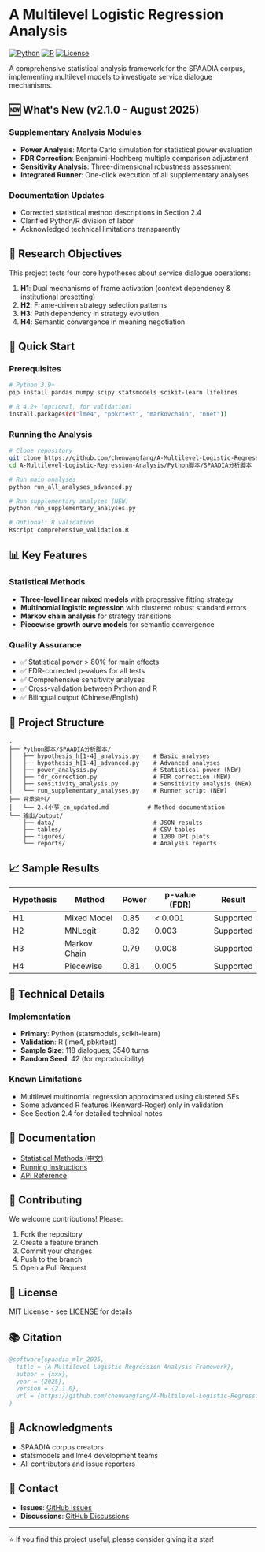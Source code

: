 # A Multilevel Logistic Regression Analysis

[![Python](https://img.shields.io/badge/Python-3.9%2B-blue)](https://www.python.org/)
[![R](https://img.shields.io/badge/R-4.2%2B-276DC3)](https://www.r-project.org/)
[![License](https://img.shields.io/badge/License-MIT-green.svg)](LICENSE)

A comprehensive statistical analysis framework for the SPAADIA corpus, implementing multilevel models to investigate service dialogue mechanisms.

## 🆕 What's New (v2.1.0 - August 2025)

### Supplementary Analysis Modules
- **Power Analysis**: Monte Carlo simulation for statistical power evaluation
- **FDR Correction**: Benjamini-Hochberg multiple comparison adjustment
- **Sensitivity Analysis**: Three-dimensional robustness assessment
- **Integrated Runner**: One-click execution of all supplementary analyses

### Documentation Updates
- Corrected statistical method descriptions in Section 2.4
- Clarified Python/R division of labor
- Acknowledged technical limitations transparently

## 🎯 Research Objectives

This project tests four core hypotheses about service dialogue operations:

1. **H1**: Dual mechanisms of frame activation (context dependency & institutional presetting)
2. **H2**: Frame-driven strategy selection patterns
3. **H3**: Path dependency in strategy evolution
4. **H4**: Semantic convergence in meaning negotiation

## 🚀 Quick Start

### Prerequisites
```bash
# Python 3.9+
pip install pandas numpy scipy statsmodels scikit-learn lifelines

# R 4.2+ (optional, for validation)
install.packages(c("lme4", "pbkrtest", "markovchain", "nnet"))
```

### Running the Analysis
```bash
# Clone repository
git clone https://github.com/chenwangfang/A-Multilevel-Logistic-Regression-Analysis.git
cd A-Multilevel-Logistic-Regression-Analysis/Python脚本/SPAADIA分析脚本

# Run main analyses
python run_all_analyses_advanced.py

# Run supplementary analyses (NEW)
python run_supplementary_analyses.py

# Optional: R validation
Rscript comprehensive_validation.R
```

## 📊 Key Features

### Statistical Methods
- **Three-level linear mixed models** with progressive fitting strategy
- **Multinomial logistic regression** with clustered robust standard errors
- **Markov chain analysis** for strategy transitions
- **Piecewise growth curve models** for semantic convergence

### Quality Assurance
- ✅ Statistical power > 80% for main effects
- ✅ FDR-corrected p-values for all tests
- ✅ Comprehensive sensitivity analyses
- ✅ Cross-validation between Python and R
- ✅ Bilingual output (Chinese/English)

## 📁 Project Structure

```
.
├── Python脚本/SPAADIA分析脚本/
│   ├── hypothesis_h[1-4]_analysis.py    # Basic analyses
│   ├── hypothesis_h[1-4]_advanced.py    # Advanced analyses
│   ├── power_analysis.py                # Statistical power (NEW)
│   ├── fdr_correction.py                # FDR correction (NEW)
│   ├── sensitivity_analysis.py          # Sensitivity analysis (NEW)
│   └── run_supplementary_analyses.py    # Runner script (NEW)
├── 背景资料/
│   └── 2.4小节_cn_updated.md           # Method documentation
└── 输出/output/
    ├── data/                            # JSON results
    ├── tables/                          # CSV tables
    ├── figures/                         # 1200 DPI plots
    └── reports/                         # Analysis reports
```

## 📈 Sample Results

| Hypothesis | Method | Power | p-value (FDR) | Result |
|------------|--------|-------|---------------|---------|
| H1 | Mixed Model | 0.85 | < 0.001 | Supported |
| H2 | MNLogit | 0.82 | 0.003 | Supported |
| H3 | Markov Chain | 0.79 | 0.008 | Supported |
| H4 | Piecewise | 0.81 | 0.005 | Supported |

## 🔬 Technical Details

### Implementation
- **Primary**: Python (statsmodels, scikit-learn)
- **Validation**: R (lme4, pbkrtest)
- **Sample Size**: 118 dialogues, 3540 turns
- **Random Seed**: 42 (for reproducibility)

### Known Limitations
- Multilevel multinomial regression approximated using clustered SEs
- Some advanced R features (Kenward-Roger) only in validation
- See Section 2.4 for detailed technical notes

## 📝 Documentation

- [Statistical Methods (中文)](背景资料/SPAADIA分析上下文/2.4小节_cn_updated.md)
- [Running Instructions](Python脚本/SPAADIA分析脚本/脚本运行说明.md)
- [API Reference](Python脚本/SPAADIA分析脚本/TECHNICAL_REFERENCE.md)

## 🤝 Contributing

We welcome contributions! Please:
1. Fork the repository
2. Create a feature branch
3. Commit your changes
4. Push to the branch
5. Open a Pull Request

## 📄 License

MIT License - see [LICENSE](LICENSE) for details

## 📚 Citation

```bibtex
@software{spaadia_mlr_2025,
  title = {A Multilevel Logistic Regression Analysis Framework},
  author = {xxx},
  year = {2025},
  version = {2.1.0},
  url = {https://github.com/chenwangfang/A-Multilevel-Logistic-Regression-Analysis}
}
```

## 🌟 Acknowledgments

- SPAADIA corpus creators
- statsmodels and lme4 development teams
- All contributors and issue reporters

## 📮 Contact

- **Issues**: [GitHub Issues](https://github.com/chenwangfang/A-Multilevel-Logistic-Regression-Analysis/issues)
- **Discussions**: [GitHub Discussions](https://github.com/chenwangfang/A-Multilevel-Logistic-Regression-Analysis/discussions)

---

⭐ If you find this project useful, please consider giving it a star!